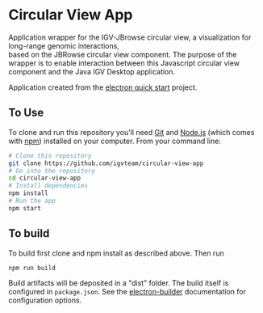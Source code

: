 # Circular View App
 
Application wrapper for the IGV-JBrowse circular view, a visualization for long-range genomic interactions,   
based on the JBRowse circular view component.  The purpose of the wrapper is to enable interaction between
this Javascript circular view component and the Java IGV Desktop application.

Application created from the [electron quick start](https://github.com/electron/electron-quick-start) project.

## To Use

To clone and run this repository you'll need [Git](https://git-scm.com) and [Node.js](https://nodejs.org/en/download/) 
(which comes with [npm](http://npmjs.com)) installed on your computer. From your command line:

```bash
# Clone this repository
git clone https://github.com/igvteam/circular-view-app
# Go into the repository
cd circular-view-app
# Install dependencies
npm install
# Run the app
npm start
```

## To build

To build first clone and npm install as described above.  Then run

```bash
npm run build
```
Build artifacts will be deposited in a "dist" folder.   The build itself is configured in ```package.json```.  See
the [electron-builder](https://www.electron.build/) documentation for configuration options.


